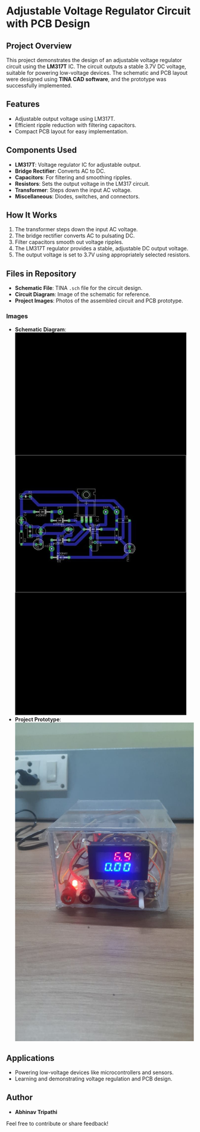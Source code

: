 # Adjustable Voltage Regulator Circuit with PCB Design

## Project Overview
This project demonstrates the design of an adjustable voltage regulator circuit using the **LM317T** IC. The circuit outputs a stable 3.7V DC voltage, suitable for powering low-voltage devices. The schematic and PCB layout were designed using **TINA CAD software**, and the prototype was successfully implemented.

## Features
- Adjustable output voltage using LM317T.
- Efficient ripple reduction with filtering capacitors.
- Compact PCB layout for easy implementation.

## Components Used
- **LM317T**: Voltage regulator IC for adjustable output.
- **Bridge Rectifier**: Converts AC to DC.
- **Capacitors**: For filtering and smoothing ripples.
- **Resistors**: Sets the output voltage in the LM317 circuit.
- **Transformer**: Steps down the input AC voltage.
- **Miscellaneous**: Diodes, switches, and connectors.

## How It Works
1. The transformer steps down the input AC voltage.
2. The bridge rectifier converts AC to pulsating DC.
3. Filter capacitors smooth out voltage ripples.
4. The LM317T regulator provides a stable, adjustable DC output voltage.
5. The output voltage is set to 3.7V using appropriately selected resistors.

## Files in Repository
- **Schematic File**: TINA `.sch` file for the circuit design.
- **Circuit Diagram**: Image of the schematic for reference.
- **Project Images**: Photos of the assembled circuit and PCB prototype.

### Images
- **Schematic Diagram**:
  ![Schematic](https://github.com/Abhtri24/Voltage-Regulator-PCB/blob/main/PCB%20SCHEMATIC.jpg?raw=true)
- **Project Prototype**:
  ![Prototype](https://github.com/Abhtri24/Voltage-Regulator-PCB/blob/main/project%20image.jpg?raw=true)

## Applications
- Powering low-voltage devices like microcontrollers and sensors.
- Learning and demonstrating voltage regulation and PCB design.



## Author
- **Abhinav Tripathi**

Feel free to contribute or share feedback!
